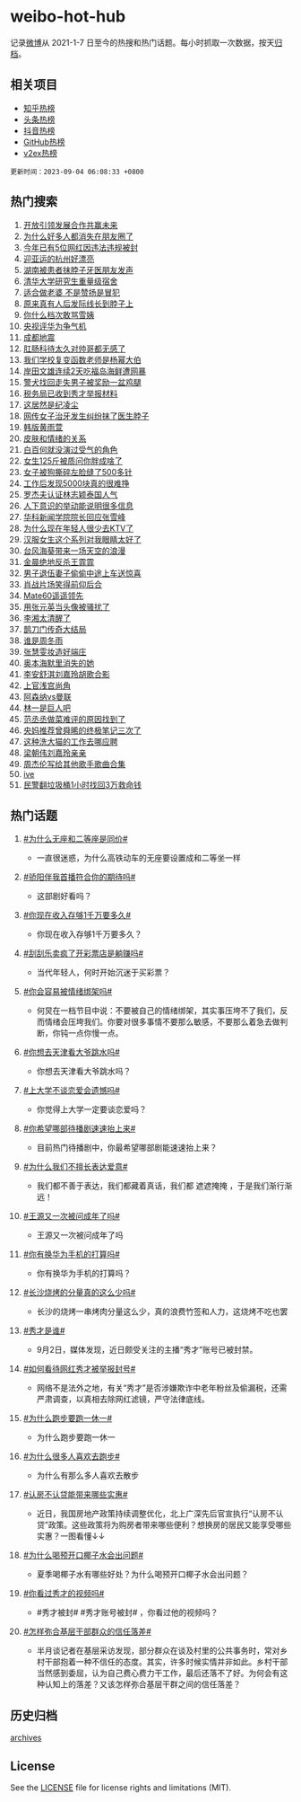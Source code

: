 # weibo-hot-hub

记录[微博](https://www.weibo.com)从 2021-1-7 日至今的热搜和热门话题。每小时抓取一次数据，按天[归档](archives)。

## 相关项目

- [知乎热榜](https://github.com/lonnyzhang423/zhihu-hot-hub)
- [头条热榜](https://github.com/lonnyzhang423/toutiao-hot-hub)
- [抖音热榜](https://github.com/lonnyzhang423/douyin-hot-hub)
- [GitHub热榜](https://github.com/lonnyzhang423/github-hot-hub)
- [v2ex热榜](https://github.com/lonnyzhang423/v2ex-hot-hub)


`更新时间：2023-09-04 06:08:33 +0800`

## 热门搜索

1. [开放引领发展合作共赢未来](https://m.weibo.cn/search?containerid=100103type%3D1%26t%3D10%26q%3D%23%E5%BC%80%E6%94%BE%E5%BC%95%E9%A2%86%E5%8F%91%E5%B1%95%E5%90%88%E4%BD%9C%E5%85%B1%E8%B5%A2%E6%9C%AA%E6%9D%A5%23&stream_entry_id=51&isnewpage=1&extparam=seat%3D1%26cate%3D10103%26dgr%3D0%26stream_entry_id%3D51%26c_type%3D51%26pos%3D0%26filter_type%3Drealtimehot%26display_time%3D1693778911%26pre_seqid%3D169377891154906470189&luicode=10000011&lfid=106003type%253D25%2526t%253D3%2526disable_hot%253D1%2526filter_type%253Drealtimehot)
1. [为什么好多人都消失在朋友圈了](https://m.weibo.cn/search?containerid=100103type%3D1%26t%3D10%26q%3D%23%E4%B8%BA%E4%BB%80%E4%B9%88%E5%A5%BD%E5%A4%9A%E4%BA%BA%E9%83%BD%E6%B6%88%E5%A4%B1%E5%9C%A8%E6%9C%8B%E5%8F%8B%E5%9C%88%E4%BA%86%23&stream_entry_id=31&isnewpage=1&extparam=seat%3D1%26lcate%3D5001%26c_type%3D31%26pos%3D0%26cate%3D5001%26realpos%3D1%26dgr%3D0%26band_rank%3D1%26q%3D%2523%25E4%25B8%25BA%25E4%25BB%2580%25E4%25B9%2588%25E5%25A5%25BD%25E5%25A4%259A%25E4%25BA%25BA%25E9%2583%25BD%25E6%25B6%2588%25E5%25A4%25B1%25E5%259C%25A8%25E6%259C%258B%25E5%258F%258B%25E5%259C%2588%25E4%25BA%2586%2523%26flag%3D2%26stream_entry_id%3D31%26filter_type%3Drealtimehot%26display_time%3D1693778911%26pre_seqid%3D169377891154906470189&luicode=10000011&lfid=106003type%253D25%2526t%253D3%2526disable_hot%253D1%2526filter_type%253Drealtimehot)
1. [今年已有5位网红因违法违规被封](https://m.weibo.cn/search?containerid=100103type%3D1%26t%3D10%26q%3D%23%E4%BB%8A%E5%B9%B4%E5%B7%B2%E6%9C%895%E4%BD%8D%E7%BD%91%E7%BA%A2%E5%9B%A0%E8%BF%9D%E6%B3%95%E8%BF%9D%E8%A7%84%E8%A2%AB%E5%B0%81%23&stream_entry_id=31&isnewpage=1&extparam=seat%3D1%26lcate%3D5001%26c_type%3D31%26pos%3D1%26cate%3D5001%26realpos%3D2%26dgr%3D0%26band_rank%3D2%26q%3D%2523%25E4%25BB%258A%25E5%25B9%25B4%25E5%25B7%25B2%25E6%259C%25895%25E4%25BD%258D%25E7%25BD%2591%25E7%25BA%25A2%25E5%259B%25A0%25E8%25BF%259D%25E6%25B3%2595%25E8%25BF%259D%25E8%25A7%2584%25E8%25A2%25AB%25E5%25B0%2581%2523%26flag%3D2%26stream_entry_id%3D31%26filter_type%3Drealtimehot%26display_time%3D1693778911%26pre_seqid%3D169377891154906470189&luicode=10000011&lfid=106003type%253D25%2526t%253D3%2526disable_hot%253D1%2526filter_type%253Drealtimehot)
1. [迎亚运的杭州好漂亮](https://m.weibo.cn/search?containerid=100103type%3D1%26t%3D10%26q%3D%23%E8%BF%8E%E4%BA%9A%E8%BF%90%E7%9A%84%E6%9D%AD%E5%B7%9E%E5%A5%BD%E6%BC%82%E4%BA%AE%23&stream_entry_id=31&isnewpage=1&extparam=seat%3D1%26lcate%3D5001%26c_type%3D31%26pos%3D2%26cate%3D5001%26realpos%3D3%26dgr%3D0%26band_rank%3D3%26q%3D%2523%25E8%25BF%258E%25E4%25BA%259A%25E8%25BF%2590%25E7%259A%2584%25E6%259D%25AD%25E5%25B7%259E%25E5%25A5%25BD%25E6%25BC%2582%25E4%25BA%25AE%2523%26flag%3D0%26stream_entry_id%3D31%26filter_type%3Drealtimehot%26display_time%3D1693778911%26pre_seqid%3D169377891154906470189&luicode=10000011&lfid=106003type%253D25%2526t%253D3%2526disable_hot%253D1%2526filter_type%253Drealtimehot)
1. [湖南被患者抹脖子牙医朋友发声](https://m.weibo.cn/search?containerid=100103type%3D1%26t%3D10%26q%3D%23%E6%B9%96%E5%8D%97%E8%A2%AB%E6%82%A3%E8%80%85%E6%8A%B9%E8%84%96%E5%AD%90%E7%89%99%E5%8C%BB%E6%9C%8B%E5%8F%8B%E5%8F%91%E5%A3%B0%23&stream_entry_id=31&isnewpage=1&extparam=seat%3D1%26lcate%3D5001%26c_type%3D31%26pos%3D3%26cate%3D5001%26realpos%3D4%26dgr%3D0%26band_rank%3D4%26q%3D%2523%25E6%25B9%2596%25E5%258D%2597%25E8%25A2%25AB%25E6%2582%25A3%25E8%2580%2585%25E6%258A%25B9%25E8%2584%2596%25E5%25AD%2590%25E7%2589%2599%25E5%258C%25BB%25E6%259C%258B%25E5%258F%258B%25E5%258F%2591%25E5%25A3%25B0%2523%26flag%3D0%26stream_entry_id%3D31%26filter_type%3Drealtimehot%26display_time%3D1693778911%26pre_seqid%3D169377891154906470189&luicode=10000011&lfid=106003type%253D25%2526t%253D3%2526disable_hot%253D1%2526filter_type%253Drealtimehot)
1. [清华大学研究生重量级宿舍](https://m.weibo.cn/search?containerid=100103type%3D1%26t%3D10%26q%3D%E6%B8%85%E5%8D%8E%E5%A4%A7%E5%AD%A6%E7%A0%94%E7%A9%B6%E7%94%9F%E9%87%8D%E9%87%8F%E7%BA%A7%E5%AE%BF%E8%88%8D&stream_entry_id=31&isnewpage=1&extparam=seat%3D1%26lcate%3D5001%26c_type%3D31%26pos%3D4%26cate%3D5001%26realpos%3D5%26dgr%3D0%26band_rank%3D5%26q%3D%25E6%25B8%2585%25E5%258D%258E%25E5%25A4%25A7%25E5%25AD%25A6%25E7%25A0%2594%25E7%25A9%25B6%25E7%2594%259F%25E9%2587%258D%25E9%2587%258F%25E7%25BA%25A7%25E5%25AE%25BF%25E8%2588%258D%26flag%3D0%26stream_entry_id%3D31%26filter_type%3Drealtimehot%26display_time%3D1693778911%26pre_seqid%3D169377891154906470189&luicode=10000011&lfid=106003type%253D25%2526t%253D3%2526disable_hot%253D1%2526filter_type%253Drealtimehot)
1. [适合做老婆 不是赞扬是冒犯](https://m.weibo.cn/search?containerid=100103type%3D1%26t%3D10%26q%3D%E9%80%82%E5%90%88%E5%81%9A%E8%80%81%E5%A9%86+%E4%B8%8D%E6%98%AF%E8%B5%9E%E6%89%AC%E6%98%AF%E5%86%92%E7%8A%AF&stream_entry_id=31&isnewpage=1&extparam=seat%3D1%26lcate%3D5001%26c_type%3D31%26pos%3D5%26cate%3D5001%26realpos%3D6%26dgr%3D0%26band_rank%3D6%26q%3D%25E9%2580%2582%25E5%2590%2588%25E5%2581%259A%25E8%2580%2581%25E5%25A9%2586%2520%25E4%25B8%258D%25E6%2598%25AF%25E8%25B5%259E%25E6%2589%25AC%25E6%2598%25AF%25E5%2586%2592%25E7%258A%25AF%26flag%3D0%26stream_entry_id%3D31%26filter_type%3Drealtimehot%26display_time%3D1693778911%26pre_seqid%3D169377891154906470189&luicode=10000011&lfid=106003type%253D25%2526t%253D3%2526disable_hot%253D1%2526filter_type%253Drealtimehot)
1. [原来真有人后发际线长到脖子上](https://m.weibo.cn/search?containerid=100103type%3D1%26t%3D10%26q%3D%E5%8E%9F%E6%9D%A5%E7%9C%9F%E6%9C%89%E4%BA%BA%E5%90%8E%E5%8F%91%E9%99%85%E7%BA%BF%E9%95%BF%E5%88%B0%E8%84%96%E5%AD%90%E4%B8%8A&stream_entry_id=31&isnewpage=1&extparam=seat%3D1%26lcate%3D5001%26c_type%3D31%26pos%3D6%26cate%3D5001%26realpos%3D7%26dgr%3D0%26band_rank%3D7%26q%3D%25E5%258E%259F%25E6%259D%25A5%25E7%259C%259F%25E6%259C%2589%25E4%25BA%25BA%25E5%2590%258E%25E5%258F%2591%25E9%2599%2585%25E7%25BA%25BF%25E9%2595%25BF%25E5%2588%25B0%25E8%2584%2596%25E5%25AD%2590%25E4%25B8%258A%26flag%3D0%26stream_entry_id%3D31%26filter_type%3Drealtimehot%26display_time%3D1693778911%26pre_seqid%3D169377891154906470189&luicode=10000011&lfid=106003type%253D25%2526t%253D3%2526disable_hot%253D1%2526filter_type%253Drealtimehot)
1. [你什么档次敢骂雪姨](https://m.weibo.cn/search?containerid=100103type%3D1%26t%3D10%26q%3D%23%E4%BD%A0%E4%BB%80%E4%B9%88%E6%A1%A3%E6%AC%A1%E6%95%A2%E9%AA%82%E9%9B%AA%E5%A7%A8%23&stream_entry_id=31&isnewpage=1&extparam=seat%3D1%26lcate%3D5001%26c_type%3D31%26pos%3D7%26cate%3D5001%26realpos%3D8%26dgr%3D0%26band_rank%3D8%26q%3D%2523%25E4%25BD%25A0%25E4%25BB%2580%25E4%25B9%2588%25E6%25A1%25A3%25E6%25AC%25A1%25E6%2595%25A2%25E9%25AA%2582%25E9%259B%25AA%25E5%25A7%25A8%2523%26flag%3D0%26stream_entry_id%3D31%26filter_type%3Drealtimehot%26display_time%3D1693778911%26pre_seqid%3D169377891154906470189&luicode=10000011&lfid=106003type%253D25%2526t%253D3%2526disable_hot%253D1%2526filter_type%253Drealtimehot)
1. [央视评华为争气机](https://m.weibo.cn/search?containerid=100103type%3D1%26t%3D10%26q%3D%23%E5%A4%AE%E8%A7%86%E8%AF%84%E5%8D%8E%E4%B8%BA%E4%BA%89%E6%B0%94%E6%9C%BA%23&stream_entry_id=31&isnewpage=1&extparam=seat%3D1%26lcate%3D5001%26c_type%3D31%26pos%3D8%26cate%3D5001%26realpos%3D9%26dgr%3D0%26band_rank%3D9%26q%3D%2523%25E5%25A4%25AE%25E8%25A7%2586%25E8%25AF%2584%25E5%258D%258E%25E4%25B8%25BA%25E4%25BA%2589%25E6%25B0%2594%25E6%259C%25BA%2523%26flag%3D0%26stream_entry_id%3D31%26filter_type%3Drealtimehot%26display_time%3D1693778911%26pre_seqid%3D169377891154906470189&luicode=10000011&lfid=106003type%253D25%2526t%253D3%2526disable_hot%253D1%2526filter_type%253Drealtimehot)
1. [成都地震](https://m.weibo.cn/search?containerid=100103type%3D1%26t%3D10%26q%3D%E6%88%90%E9%83%BD%E5%9C%B0%E9%9C%87&stream_entry_id=31&isnewpage=1&extparam=seat%3D1%26lcate%3D5001%26c_type%3D31%26pos%3D9%26cate%3D5001%26realpos%3D10%26dgr%3D0%26band_rank%3D10%26q%3D%25E6%2588%2590%25E9%2583%25BD%25E5%259C%25B0%25E9%259C%2587%26flag%3D0%26stream_entry_id%3D31%26filter_type%3Drealtimehot%26display_time%3D1693778911%26pre_seqid%3D169377891154906470189&luicode=10000011&lfid=106003type%253D25%2526t%253D3%2526disable_hot%253D1%2526filter_type%253Drealtimehot)
1. [肛肠科待太久对帅哥都无感了](https://m.weibo.cn/search?containerid=100103type%3D1%26t%3D10%26q%3D%23%E8%82%9B%E8%82%A0%E7%A7%91%E5%BE%85%E5%A4%AA%E4%B9%85%E5%AF%B9%E5%B8%85%E5%93%A5%E9%83%BD%E6%97%A0%E6%84%9F%E4%BA%86%23&stream_entry_id=31&isnewpage=1&extparam=seat%3D1%26lcate%3D5001%26c_type%3D31%26pos%3D10%26cate%3D5001%26realpos%3D11%26dgr%3D0%26band_rank%3D11%26q%3D%2523%25E8%2582%259B%25E8%2582%25A0%25E7%25A7%2591%25E5%25BE%2585%25E5%25A4%25AA%25E4%25B9%2585%25E5%25AF%25B9%25E5%25B8%2585%25E5%2593%25A5%25E9%2583%25BD%25E6%2597%25A0%25E6%2584%259F%25E4%25BA%2586%2523%26flag%3D2%26stream_entry_id%3D31%26filter_type%3Drealtimehot%26display_time%3D1693778911%26pre_seqid%3D169377891154906470189&luicode=10000011&lfid=106003type%253D25%2526t%253D3%2526disable_hot%253D1%2526filter_type%253Drealtimehot)
1. [我们学校复变函数老师是杨幂大伯](https://m.weibo.cn/search?containerid=100103type%3D1%26t%3D10%26q%3D%E6%88%91%E4%BB%AC%E5%AD%A6%E6%A0%A1%E5%A4%8D%E5%8F%98%E5%87%BD%E6%95%B0%E8%80%81%E5%B8%88%E6%98%AF%E6%9D%A8%E5%B9%82%E5%A4%A7%E4%BC%AF&stream_entry_id=31&isnewpage=1&extparam=seat%3D1%26lcate%3D5001%26c_type%3D31%26pos%3D11%26cate%3D5001%26realpos%3D12%26dgr%3D0%26band_rank%3D12%26q%3D%25E6%2588%2591%25E4%25BB%25AC%25E5%25AD%25A6%25E6%25A0%25A1%25E5%25A4%258D%25E5%258F%2598%25E5%2587%25BD%25E6%2595%25B0%25E8%2580%2581%25E5%25B8%2588%25E6%2598%25AF%25E6%259D%25A8%25E5%25B9%2582%25E5%25A4%25A7%25E4%25BC%25AF%26flag%3D2%26stream_entry_id%3D31%26filter_type%3Drealtimehot%26display_time%3D1693778911%26pre_seqid%3D169377891154906470189&luicode=10000011&lfid=106003type%253D25%2526t%253D3%2526disable_hot%253D1%2526filter_type%253Drealtimehot)
1. [岸田文雄连续2天吃福岛海鲜遭网暴](https://m.weibo.cn/search?containerid=100103type%3D1%26t%3D10%26q%3D%23%E5%B2%B8%E7%94%B0%E6%96%87%E9%9B%84%E8%BF%9E%E7%BB%AD2%E5%A4%A9%E5%90%83%E7%A6%8F%E5%B2%9B%E6%B5%B7%E9%B2%9C%E9%81%AD%E7%BD%91%E6%9A%B4%23&stream_entry_id=31&isnewpage=1&extparam=seat%3D1%26lcate%3D5001%26c_type%3D31%26pos%3D12%26cate%3D5001%26realpos%3D13%26dgr%3D0%26band_rank%3D13%26q%3D%2523%25E5%25B2%25B8%25E7%2594%25B0%25E6%2596%2587%25E9%259B%2584%25E8%25BF%259E%25E7%25BB%25AD2%25E5%25A4%25A9%25E5%2590%2583%25E7%25A6%258F%25E5%25B2%259B%25E6%25B5%25B7%25E9%25B2%259C%25E9%2581%25AD%25E7%25BD%2591%25E6%259A%25B4%2523%26flag%3D2%26stream_entry_id%3D31%26filter_type%3Drealtimehot%26display_time%3D1693778911%26pre_seqid%3D169377891154906470189&luicode=10000011&lfid=106003type%253D25%2526t%253D3%2526disable_hot%253D1%2526filter_type%253Drealtimehot)
1. [警犬找回走失男子被奖励一盆鸡腿](https://m.weibo.cn/search?containerid=100103type%3D1%26t%3D10%26q%3D%23%E8%AD%A6%E7%8A%AC%E6%89%BE%E5%9B%9E%E8%B5%B0%E5%A4%B1%E7%94%B7%E5%AD%90%E8%A2%AB%E5%A5%96%E5%8A%B1%E4%B8%80%E7%9B%86%E9%B8%A1%E8%85%BF%23&stream_entry_id=31&isnewpage=1&extparam=seat%3D1%26lcate%3D5001%26c_type%3D31%26pos%3D13%26cate%3D5001%26realpos%3D14%26dgr%3D0%26band_rank%3D14%26q%3D%2523%25E8%25AD%25A6%25E7%258A%25AC%25E6%2589%25BE%25E5%259B%259E%25E8%25B5%25B0%25E5%25A4%25B1%25E7%2594%25B7%25E5%25AD%2590%25E8%25A2%25AB%25E5%25A5%2596%25E5%258A%25B1%25E4%25B8%2580%25E7%259B%2586%25E9%25B8%25A1%25E8%2585%25BF%2523%26flag%3D32768%26stream_entry_id%3D31%26filter_type%3Drealtimehot%26display_time%3D1693778911%26pre_seqid%3D169377891154906470189&luicode=10000011&lfid=106003type%253D25%2526t%253D3%2526disable_hot%253D1%2526filter_type%253Drealtimehot)
1. [税务局已收到秀才举报材料](https://m.weibo.cn/search?containerid=100103type%3D1%26t%3D10%26q%3D%23%E7%A8%8E%E5%8A%A1%E5%B1%80%E5%B7%B2%E6%94%B6%E5%88%B0%E7%A7%80%E6%89%8D%E4%B8%BE%E6%8A%A5%E6%9D%90%E6%96%99%23&stream_entry_id=31&isnewpage=1&extparam=seat%3D1%26lcate%3D5001%26c_type%3D31%26pos%3D14%26cate%3D5001%26realpos%3D15%26dgr%3D0%26band_rank%3D15%26q%3D%2523%25E7%25A8%258E%25E5%258A%25A1%25E5%25B1%2580%25E5%25B7%25B2%25E6%2594%25B6%25E5%2588%25B0%25E7%25A7%2580%25E6%2589%258D%25E4%25B8%25BE%25E6%258A%25A5%25E6%259D%2590%25E6%2596%2599%2523%26flag%3D0%26stream_entry_id%3D31%26filter_type%3Drealtimehot%26display_time%3D1693778911%26pre_seqid%3D169377891154906470189&luicode=10000011&lfid=106003type%253D25%2526t%253D3%2526disable_hot%253D1%2526filter_type%253Drealtimehot)
1. [这居然是纪凌尘](https://m.weibo.cn/search?containerid=100103type%3D1%26t%3D10%26q%3D%23%E8%BF%99%E5%B1%85%E7%84%B6%E6%98%AF%E7%BA%AA%E5%87%8C%E5%B0%98%23&stream_entry_id=31&isnewpage=1&extparam=seat%3D1%26lcate%3D5001%26c_type%3D31%26pos%3D15%26cate%3D5001%26realpos%3D16%26dgr%3D0%26band_rank%3D16%26q%3D%2523%25E8%25BF%2599%25E5%25B1%2585%25E7%2584%25B6%25E6%2598%25AF%25E7%25BA%25AA%25E5%2587%258C%25E5%25B0%2598%2523%26flag%3D2%26stream_entry_id%3D31%26filter_type%3Drealtimehot%26display_time%3D1693778911%26pre_seqid%3D169377891154906470189&luicode=10000011&lfid=106003type%253D25%2526t%253D3%2526disable_hot%253D1%2526filter_type%253Drealtimehot)
1. [网传女子治牙发生纠纷抹了医生脖子](https://m.weibo.cn/search?containerid=100103type%3D1%26t%3D10%26q%3D%23%E7%BD%91%E4%BC%A0%E5%A5%B3%E5%AD%90%E6%B2%BB%E7%89%99%E5%8F%91%E7%94%9F%E7%BA%A0%E7%BA%B7%E6%8A%B9%E4%BA%86%E5%8C%BB%E7%94%9F%E8%84%96%E5%AD%90%23&stream_entry_id=31&isnewpage=1&extparam=seat%3D1%26lcate%3D5001%26c_type%3D31%26pos%3D16%26cate%3D5001%26realpos%3D17%26dgr%3D0%26band_rank%3D17%26q%3D%2523%25E7%25BD%2591%25E4%25BC%25A0%25E5%25A5%25B3%25E5%25AD%2590%25E6%25B2%25BB%25E7%2589%2599%25E5%258F%2591%25E7%2594%259F%25E7%25BA%25A0%25E7%25BA%25B7%25E6%258A%25B9%25E4%25BA%2586%25E5%258C%25BB%25E7%2594%259F%25E8%2584%2596%25E5%25AD%2590%2523%26flag%3D0%26stream_entry_id%3D31%26filter_type%3Drealtimehot%26display_time%3D1693778911%26pre_seqid%3D169377891154906470189&luicode=10000011&lfid=106003type%253D25%2526t%253D3%2526disable_hot%253D1%2526filter_type%253Drealtimehot)
1. [韩版黄雨萱](https://m.weibo.cn/search?containerid=100103type%3D1%26t%3D10%26q%3D%E9%9F%A9%E7%89%88%E9%BB%84%E9%9B%A8%E8%90%B1&stream_entry_id=31&isnewpage=1&extparam=seat%3D1%26lcate%3D5001%26c_type%3D31%26pos%3D17%26cate%3D5001%26realpos%3D18%26dgr%3D0%26band_rank%3D18%26q%3D%25E9%259F%25A9%25E7%2589%2588%25E9%25BB%2584%25E9%259B%25A8%25E8%2590%25B1%26flag%3D0%26stream_entry_id%3D31%26filter_type%3Drealtimehot%26display_time%3D1693778911%26pre_seqid%3D169377891154906470189&luicode=10000011&lfid=106003type%253D25%2526t%253D3%2526disable_hot%253D1%2526filter_type%253Drealtimehot)
1. [皮肤和情绪的关系](https://m.weibo.cn/search?containerid=100103type%3D1%26t%3D10%26q%3D%E7%9A%AE%E8%82%A4%E5%92%8C%E6%83%85%E7%BB%AA%E7%9A%84%E5%85%B3%E7%B3%BB&stream_entry_id=31&isnewpage=1&extparam=seat%3D1%26lcate%3D5001%26c_type%3D31%26pos%3D18%26cate%3D5001%26realpos%3D19%26dgr%3D0%26band_rank%3D19%26q%3D%25E7%259A%25AE%25E8%2582%25A4%25E5%2592%258C%25E6%2583%2585%25E7%25BB%25AA%25E7%259A%2584%25E5%2585%25B3%25E7%25B3%25BB%26flag%3D0%26stream_entry_id%3D31%26filter_type%3Drealtimehot%26display_time%3D1693778911%26pre_seqid%3D169377891154906470189&luicode=10000011&lfid=106003type%253D25%2526t%253D3%2526disable_hot%253D1%2526filter_type%253Drealtimehot)
1. [白百何就没演过受气的角色](https://m.weibo.cn/search?containerid=100103type%3D1%26t%3D10%26q%3D%23%E7%99%BD%E7%99%BE%E4%BD%95%E5%B0%B1%E6%B2%A1%E6%BC%94%E8%BF%87%E5%8F%97%E6%B0%94%E7%9A%84%E8%A7%92%E8%89%B2%23&stream_entry_id=31&isnewpage=1&extparam=seat%3D1%26lcate%3D5001%26c_type%3D31%26pos%3D19%26cate%3D5001%26realpos%3D20%26dgr%3D0%26band_rank%3D20%26q%3D%2523%25E7%2599%25BD%25E7%2599%25BE%25E4%25BD%2595%25E5%25B0%25B1%25E6%25B2%25A1%25E6%25BC%2594%25E8%25BF%2587%25E5%258F%2597%25E6%25B0%2594%25E7%259A%2584%25E8%25A7%2592%25E8%2589%25B2%2523%26flag%3D0%26stream_entry_id%3D31%26filter_type%3Drealtimehot%26display_time%3D1693778911%26pre_seqid%3D169377891154906470189&luicode=10000011&lfid=106003type%253D25%2526t%253D3%2526disable_hot%253D1%2526filter_type%253Drealtimehot)
1. [女生125斤被质问你胖成啥了](https://m.weibo.cn/search?containerid=100103type%3D1%26t%3D10%26q%3D%E5%A5%B3%E7%94%9F125%E6%96%A4%E8%A2%AB%E8%B4%A8%E9%97%AE%E4%BD%A0%E8%83%96%E6%88%90%E5%95%A5%E4%BA%86&stream_entry_id=31&isnewpage=1&extparam=seat%3D1%26lcate%3D5001%26c_type%3D31%26pos%3D20%26cate%3D5001%26realpos%3D21%26dgr%3D0%26band_rank%3D21%26q%3D%25E5%25A5%25B3%25E7%2594%259F125%25E6%2596%25A4%25E8%25A2%25AB%25E8%25B4%25A8%25E9%2597%25AE%25E4%25BD%25A0%25E8%2583%2596%25E6%2588%2590%25E5%2595%25A5%25E4%25BA%2586%26flag%3D0%26stream_entry_id%3D31%26filter_type%3Drealtimehot%26display_time%3D1693778911%26pre_seqid%3D169377891154906470189&luicode=10000011&lfid=106003type%253D25%2526t%253D3%2526disable_hot%253D1%2526filter_type%253Drealtimehot)
1. [女子被狗撕碎左脸缝了500多针](https://m.weibo.cn/search?containerid=100103type%3D1%26t%3D10%26q%3D%23%E5%A5%B3%E5%AD%90%E8%A2%AB%E7%8B%97%E6%92%95%E7%A2%8E%E5%B7%A6%E8%84%B8%E7%BC%9D%E4%BA%86500%E5%A4%9A%E9%92%88%23&stream_entry_id=31&isnewpage=1&extparam=seat%3D1%26lcate%3D5001%26c_type%3D31%26pos%3D21%26cate%3D5001%26realpos%3D22%26dgr%3D0%26band_rank%3D22%26q%3D%2523%25E5%25A5%25B3%25E5%25AD%2590%25E8%25A2%25AB%25E7%258B%2597%25E6%2592%2595%25E7%25A2%258E%25E5%25B7%25A6%25E8%2584%25B8%25E7%25BC%259D%25E4%25BA%2586500%25E5%25A4%259A%25E9%2592%2588%2523%26flag%3D0%26stream_entry_id%3D31%26filter_type%3Drealtimehot%26display_time%3D1693778911%26pre_seqid%3D169377891154906470189&luicode=10000011&lfid=106003type%253D25%2526t%253D3%2526disable_hot%253D1%2526filter_type%253Drealtimehot)
1. [工作后发现5000块真的很难挣](https://m.weibo.cn/search?containerid=100103type%3D1%26t%3D10%26q%3D%23%E5%B7%A5%E4%BD%9C%E5%90%8E%E5%8F%91%E7%8E%B05000%E5%9D%97%E7%9C%9F%E7%9A%84%E5%BE%88%E9%9A%BE%E6%8C%A3%23&stream_entry_id=31&isnewpage=1&extparam=seat%3D1%26lcate%3D5001%26c_type%3D31%26pos%3D22%26cate%3D5001%26realpos%3D23%26dgr%3D0%26band_rank%3D23%26q%3D%2523%25E5%25B7%25A5%25E4%25BD%259C%25E5%2590%258E%25E5%258F%2591%25E7%258E%25B05000%25E5%259D%2597%25E7%259C%259F%25E7%259A%2584%25E5%25BE%2588%25E9%259A%25BE%25E6%258C%25A3%2523%26flag%3D0%26stream_entry_id%3D31%26filter_type%3Drealtimehot%26display_time%3D1693778911%26pre_seqid%3D169377891154906470189&luicode=10000011&lfid=106003type%253D25%2526t%253D3%2526disable_hot%253D1%2526filter_type%253Drealtimehot)
1. [罗杰夫认证林志颖泰国人气](https://m.weibo.cn/search?containerid=100103type%3D1%26t%3D10%26q%3D%23%E7%BD%97%E6%9D%B0%E5%A4%AB%E8%AE%A4%E8%AF%81%E6%9E%97%E5%BF%97%E9%A2%96%E6%B3%B0%E5%9B%BD%E4%BA%BA%E6%B0%94%23&stream_entry_id=31&isnewpage=1&extparam=seat%3D1%26lcate%3D5001%26c_type%3D31%26pos%3D23%26cate%3D5001%26realpos%3D24%26dgr%3D0%26band_rank%3D24%26q%3D%2523%25E7%25BD%2597%25E6%259D%25B0%25E5%25A4%25AB%25E8%25AE%25A4%25E8%25AF%2581%25E6%259E%2597%25E5%25BF%2597%25E9%25A2%2596%25E6%25B3%25B0%25E5%259B%25BD%25E4%25BA%25BA%25E6%25B0%2594%2523%26flag%3D1%26stream_entry_id%3D31%26filter_type%3Drealtimehot%26display_time%3D1693778911%26pre_seqid%3D169377891154906470189&luicode=10000011&lfid=106003type%253D25%2526t%253D3%2526disable_hot%253D1%2526filter_type%253Drealtimehot)
1. [人下意识的举动能说明很多信息](https://m.weibo.cn/search?containerid=100103type%3D1%26t%3D10%26q%3D%E4%BA%BA%E4%B8%8B%E6%84%8F%E8%AF%86%E7%9A%84%E4%B8%BE%E5%8A%A8%E8%83%BD%E8%AF%B4%E6%98%8E%E5%BE%88%E5%A4%9A%E4%BF%A1%E6%81%AF&stream_entry_id=31&isnewpage=1&extparam=seat%3D1%26lcate%3D5001%26c_type%3D31%26pos%3D24%26cate%3D5001%26realpos%3D25%26dgr%3D0%26band_rank%3D25%26q%3D%25E4%25BA%25BA%25E4%25B8%258B%25E6%2584%258F%25E8%25AF%2586%25E7%259A%2584%25E4%25B8%25BE%25E5%258A%25A8%25E8%2583%25BD%25E8%25AF%25B4%25E6%2598%258E%25E5%25BE%2588%25E5%25A4%259A%25E4%25BF%25A1%25E6%2581%25AF%26flag%3D0%26stream_entry_id%3D31%26filter_type%3Drealtimehot%26display_time%3D1693778911%26pre_seqid%3D169377891154906470189&luicode=10000011&lfid=106003type%253D25%2526t%253D3%2526disable_hot%253D1%2526filter_type%253Drealtimehot)
1. [华科新闻学院院长回应张雪峰](https://m.weibo.cn/search?containerid=100103type%3D1%26t%3D10%26q%3D%23%E5%8D%8E%E7%A7%91%E6%96%B0%E9%97%BB%E5%AD%A6%E9%99%A2%E9%99%A2%E9%95%BF%E5%9B%9E%E5%BA%94%E5%BC%A0%E9%9B%AA%E5%B3%B0%23&stream_entry_id=31&isnewpage=1&extparam=seat%3D1%26lcate%3D5001%26c_type%3D31%26pos%3D25%26cate%3D5001%26realpos%3D26%26dgr%3D0%26band_rank%3D26%26q%3D%2523%25E5%258D%258E%25E7%25A7%2591%25E6%2596%25B0%25E9%2597%25BB%25E5%25AD%25A6%25E9%2599%25A2%25E9%2599%25A2%25E9%2595%25BF%25E5%259B%259E%25E5%25BA%2594%25E5%25BC%25A0%25E9%259B%25AA%25E5%25B3%25B0%2523%26flag%3D0%26stream_entry_id%3D31%26filter_type%3Drealtimehot%26display_time%3D1693778911%26pre_seqid%3D169377891154906470189&luicode=10000011&lfid=106003type%253D25%2526t%253D3%2526disable_hot%253D1%2526filter_type%253Drealtimehot)
1. [为什么现在年轻人很少去KTV了](https://m.weibo.cn/search?containerid=100103type%3D1%26t%3D10%26q%3D%23%E4%B8%BA%E4%BB%80%E4%B9%88%E7%8E%B0%E5%9C%A8%E5%B9%B4%E8%BD%BB%E4%BA%BA%E5%BE%88%E5%B0%91%E5%8E%BBKTV%E4%BA%86%23&stream_entry_id=31&isnewpage=1&extparam=seat%3D1%26lcate%3D5001%26c_type%3D31%26pos%3D26%26cate%3D5001%26realpos%3D27%26dgr%3D0%26band_rank%3D27%26q%3D%2523%25E4%25B8%25BA%25E4%25BB%2580%25E4%25B9%2588%25E7%258E%25B0%25E5%259C%25A8%25E5%25B9%25B4%25E8%25BD%25BB%25E4%25BA%25BA%25E5%25BE%2588%25E5%25B0%2591%25E5%258E%25BBKTV%25E4%25BA%2586%2523%26flag%3D0%26stream_entry_id%3D31%26filter_type%3Drealtimehot%26display_time%3D1693778911%26pre_seqid%3D169377891154906470189&luicode=10000011&lfid=106003type%253D25%2526t%253D3%2526disable_hot%253D1%2526filter_type%253Drealtimehot)
1. [汉服女生这个系列对我眼睛太好了](https://m.weibo.cn/search?containerid=100103type%3D1%26t%3D10%26q%3D%E6%B1%89%E6%9C%8D%E5%A5%B3%E7%94%9F%E8%BF%99%E4%B8%AA%E7%B3%BB%E5%88%97%E5%AF%B9%E6%88%91%E7%9C%BC%E7%9D%9B%E5%A4%AA%E5%A5%BD%E4%BA%86&stream_entry_id=31&isnewpage=1&extparam=seat%3D1%26lcate%3D5001%26c_type%3D31%26pos%3D27%26cate%3D5001%26realpos%3D28%26dgr%3D0%26band_rank%3D28%26q%3D%25E6%25B1%2589%25E6%259C%258D%25E5%25A5%25B3%25E7%2594%259F%25E8%25BF%2599%25E4%25B8%25AA%25E7%25B3%25BB%25E5%2588%2597%25E5%25AF%25B9%25E6%2588%2591%25E7%259C%25BC%25E7%259D%259B%25E5%25A4%25AA%25E5%25A5%25BD%25E4%25BA%2586%26flag%3D0%26stream_entry_id%3D31%26filter_type%3Drealtimehot%26display_time%3D1693778911%26pre_seqid%3D169377891154906470189&luicode=10000011&lfid=106003type%253D25%2526t%253D3%2526disable_hot%253D1%2526filter_type%253Drealtimehot)
1. [台风海葵带来一场天空的浪漫](https://m.weibo.cn/search?containerid=100103type%3D1%26t%3D10%26q%3D%23%E5%8F%B0%E9%A3%8E%E6%B5%B7%E8%91%B5%E5%B8%A6%E6%9D%A5%E4%B8%80%E5%9C%BA%E5%A4%A9%E7%A9%BA%E7%9A%84%E6%B5%AA%E6%BC%AB%23&stream_entry_id=31&isnewpage=1&extparam=seat%3D1%26lcate%3D5001%26c_type%3D31%26pos%3D28%26cate%3D5001%26realpos%3D29%26dgr%3D0%26band_rank%3D29%26q%3D%2523%25E5%258F%25B0%25E9%25A3%258E%25E6%25B5%25B7%25E8%2591%25B5%25E5%25B8%25A6%25E6%259D%25A5%25E4%25B8%2580%25E5%259C%25BA%25E5%25A4%25A9%25E7%25A9%25BA%25E7%259A%2584%25E6%25B5%25AA%25E6%25BC%25AB%2523%26flag%3D0%26stream_entry_id%3D31%26filter_type%3Drealtimehot%26display_time%3D1693778911%26pre_seqid%3D169377891154906470189&luicode=10000011&lfid=106003type%253D25%2526t%253D3%2526disable_hot%253D1%2526filter_type%253Drealtimehot)
1. [金晨绝地反杀王霏霏](https://m.weibo.cn/search?containerid=100103type%3D1%26t%3D10%26q%3D%23%E9%87%91%E6%99%A8%E7%BB%9D%E5%9C%B0%E5%8F%8D%E6%9D%80%E7%8E%8B%E9%9C%8F%E9%9C%8F%23&stream_entry_id=31&isnewpage=1&extparam=seat%3D1%26lcate%3D5001%26c_type%3D31%26pos%3D29%26cate%3D5001%26realpos%3D30%26dgr%3D0%26band_rank%3D30%26q%3D%2523%25E9%2587%2591%25E6%2599%25A8%25E7%25BB%259D%25E5%259C%25B0%25E5%258F%258D%25E6%259D%2580%25E7%258E%258B%25E9%259C%258F%25E9%259C%258F%2523%26flag%3D0%26stream_entry_id%3D31%26filter_type%3Drealtimehot%26display_time%3D1693778911%26pre_seqid%3D169377891154906470189&luicode=10000011&lfid=106003type%253D25%2526t%253D3%2526disable_hot%253D1%2526filter_type%253Drealtimehot)
1. [男子退伍妻子偷偷中途上车送惊喜](https://m.weibo.cn/search?containerid=100103type%3D1%26t%3D10%26q%3D%23%E7%94%B7%E5%AD%90%E9%80%80%E4%BC%8D%E5%A6%BB%E5%AD%90%E5%81%B7%E5%81%B7%E4%B8%AD%E9%80%94%E4%B8%8A%E8%BD%A6%E9%80%81%E6%83%8A%E5%96%9C%23&stream_entry_id=31&isnewpage=1&extparam=seat%3D1%26lcate%3D5001%26c_type%3D31%26pos%3D30%26cate%3D5001%26realpos%3D31%26dgr%3D0%26band_rank%3D31%26q%3D%2523%25E7%2594%25B7%25E5%25AD%2590%25E9%2580%2580%25E4%25BC%258D%25E5%25A6%25BB%25E5%25AD%2590%25E5%2581%25B7%25E5%2581%25B7%25E4%25B8%25AD%25E9%2580%2594%25E4%25B8%258A%25E8%25BD%25A6%25E9%2580%2581%25E6%2583%258A%25E5%2596%259C%2523%26flag%3D32768%26stream_entry_id%3D31%26filter_type%3Drealtimehot%26display_time%3D1693778911%26pre_seqid%3D169377891154906470189&luicode=10000011&lfid=106003type%253D25%2526t%253D3%2526disable_hot%253D1%2526filter_type%253Drealtimehot)
1. [肖战片场笑得前仰后合](https://m.weibo.cn/search?containerid=100103type%3D1%26t%3D10%26q%3D%23%E8%82%96%E6%88%98%E7%89%87%E5%9C%BA%E7%AC%91%E5%BE%97%E5%89%8D%E4%BB%B0%E5%90%8E%E5%90%88%23&stream_entry_id=31&isnewpage=1&extparam=seat%3D1%26lcate%3D5001%26c_type%3D31%26pos%3D31%26cate%3D5001%26realpos%3D32%26dgr%3D0%26band_rank%3D32%26q%3D%2523%25E8%2582%2596%25E6%2588%2598%25E7%2589%2587%25E5%259C%25BA%25E7%25AC%2591%25E5%25BE%2597%25E5%2589%258D%25E4%25BB%25B0%25E5%2590%258E%25E5%2590%2588%2523%26flag%3D0%26stream_entry_id%3D31%26filter_type%3Drealtimehot%26display_time%3D1693778911%26pre_seqid%3D169377891154906470189&luicode=10000011&lfid=106003type%253D25%2526t%253D3%2526disable_hot%253D1%2526filter_type%253Drealtimehot)
1. [Mate60遥遥领先](https://m.weibo.cn/search?containerid=100103type%3D1%26t%3D10%26q%3D%23Mate60%E9%81%A5%E9%81%A5%E9%A2%86%E5%85%88%23&stream_entry_id=31&isnewpage=1&extparam=seat%3D1%26lcate%3D5001%26c_type%3D31%26pos%3D32%26cate%3D5001%26realpos%3D33%26dgr%3D0%26band_rank%3D33%26q%3D%2523Mate60%25E9%2581%25A5%25E9%2581%25A5%25E9%25A2%2586%25E5%2585%2588%2523%26flag%3D0%26stream_entry_id%3D31%26filter_type%3Drealtimehot%26display_time%3D1693778911%26pre_seqid%3D169377891154906470189&luicode=10000011&lfid=106003type%253D25%2526t%253D3%2526disable_hot%253D1%2526filter_type%253Drealtimehot)
1. [用张元英当头像被骚扰了](https://m.weibo.cn/search?containerid=100103type%3D1%26t%3D10%26q%3D%E7%94%A8%E5%BC%A0%E5%85%83%E8%8B%B1%E5%BD%93%E5%A4%B4%E5%83%8F%E8%A2%AB%E9%AA%9A%E6%89%B0%E4%BA%86&stream_entry_id=31&isnewpage=1&extparam=seat%3D1%26lcate%3D5001%26c_type%3D31%26pos%3D33%26cate%3D5001%26realpos%3D34%26dgr%3D0%26band_rank%3D34%26q%3D%25E7%2594%25A8%25E5%25BC%25A0%25E5%2585%2583%25E8%258B%25B1%25E5%25BD%2593%25E5%25A4%25B4%25E5%2583%258F%25E8%25A2%25AB%25E9%25AA%259A%25E6%2589%25B0%25E4%25BA%2586%26flag%3D0%26stream_entry_id%3D31%26filter_type%3Drealtimehot%26display_time%3D1693778911%26pre_seqid%3D169377891154906470189&luicode=10000011&lfid=106003type%253D25%2526t%253D3%2526disable_hot%253D1%2526filter_type%253Drealtimehot)
1. [李湘太清醒了](https://m.weibo.cn/search?containerid=100103type%3D1%26t%3D10%26q%3D%E6%9D%8E%E6%B9%98%E5%A4%AA%E6%B8%85%E9%86%92%E4%BA%86&stream_entry_id=31&isnewpage=1&extparam=seat%3D1%26lcate%3D5001%26c_type%3D31%26pos%3D34%26cate%3D5001%26realpos%3D35%26dgr%3D0%26band_rank%3D35%26q%3D%25E6%259D%258E%25E6%25B9%2598%25E5%25A4%25AA%25E6%25B8%2585%25E9%2586%2592%25E4%25BA%2586%26flag%3D0%26stream_entry_id%3D31%26filter_type%3Drealtimehot%26display_time%3D1693778911%26pre_seqid%3D169377891154906470189&luicode=10000011&lfid=106003type%253D25%2526t%253D3%2526disable_hot%253D1%2526filter_type%253Drealtimehot)
1. [鹊刀门传奇大结局](https://m.weibo.cn/search?containerid=100103type%3D1%26t%3D10%26q%3D%E9%B9%8A%E5%88%80%E9%97%A8%E4%BC%A0%E5%A5%87%E5%A4%A7%E7%BB%93%E5%B1%80&stream_entry_id=31&isnewpage=1&extparam=seat%3D1%26lcate%3D5001%26c_type%3D31%26pos%3D35%26cate%3D5001%26realpos%3D36%26dgr%3D0%26band_rank%3D36%26q%3D%25E9%25B9%258A%25E5%2588%2580%25E9%2597%25A8%25E4%25BC%25A0%25E5%25A5%2587%25E5%25A4%25A7%25E7%25BB%2593%25E5%25B1%2580%26flag%3D0%26stream_entry_id%3D31%26filter_type%3Drealtimehot%26display_time%3D1693778911%26pre_seqid%3D169377891154906470189&luicode=10000011&lfid=106003type%253D25%2526t%253D3%2526disable_hot%253D1%2526filter_type%253Drealtimehot)
1. [谁是周冬雨](https://m.weibo.cn/search?containerid=100103type%3D1%26t%3D10%26q%3D%E8%B0%81%E6%98%AF%E5%91%A8%E5%86%AC%E9%9B%A8&stream_entry_id=31&isnewpage=1&extparam=seat%3D1%26lcate%3D5001%26c_type%3D31%26pos%3D36%26cate%3D5001%26realpos%3D37%26dgr%3D0%26band_rank%3D37%26q%3D%25E8%25B0%2581%25E6%2598%25AF%25E5%2591%25A8%25E5%2586%25AC%25E9%259B%25A8%26flag%3D0%26stream_entry_id%3D31%26filter_type%3Drealtimehot%26display_time%3D1693778911%26pre_seqid%3D169377891154906470189&luicode=10000011&lfid=106003type%253D25%2526t%253D3%2526disable_hot%253D1%2526filter_type%253Drealtimehot)
1. [张慧雯妆造好端庄](https://m.weibo.cn/search?containerid=100103type%3D1%26t%3D10%26q%3D%23%E5%BC%A0%E6%85%A7%E9%9B%AF%E5%A6%86%E9%80%A0%E5%A5%BD%E7%AB%AF%E5%BA%84%23&stream_entry_id=31&isnewpage=1&extparam=seat%3D1%26lcate%3D5001%26c_type%3D31%26pos%3D37%26cate%3D5001%26realpos%3D38%26dgr%3D0%26band_rank%3D38%26q%3D%2523%25E5%25BC%25A0%25E6%2585%25A7%25E9%259B%25AF%25E5%25A6%2586%25E9%2580%25A0%25E5%25A5%25BD%25E7%25AB%25AF%25E5%25BA%2584%2523%26flag%3D0%26stream_entry_id%3D31%26filter_type%3Drealtimehot%26display_time%3D1693778911%26pre_seqid%3D169377891154906470189&luicode=10000011&lfid=106003type%253D25%2526t%253D3%2526disable_hot%253D1%2526filter_type%253Drealtimehot)
1. [奥本海默里消失的她](https://m.weibo.cn/search?containerid=100103type%3D1%26t%3D10%26q%3D%E5%A5%A5%E6%9C%AC%E6%B5%B7%E9%BB%98%E9%87%8C%E6%B6%88%E5%A4%B1%E7%9A%84%E5%A5%B9&stream_entry_id=31&isnewpage=1&extparam=seat%3D1%26lcate%3D5001%26c_type%3D31%26pos%3D38%26cate%3D5001%26realpos%3D39%26dgr%3D0%26band_rank%3D39%26q%3D%25E5%25A5%25A5%25E6%259C%25AC%25E6%25B5%25B7%25E9%25BB%2598%25E9%2587%258C%25E6%25B6%2588%25E5%25A4%25B1%25E7%259A%2584%25E5%25A5%25B9%26flag%3D0%26stream_entry_id%3D31%26filter_type%3Drealtimehot%26display_time%3D1693778911%26pre_seqid%3D169377891154906470189&luicode=10000011&lfid=106003type%253D25%2526t%253D3%2526disable_hot%253D1%2526filter_type%253Drealtimehot)
1. [李安舒淇刘嘉玲胡歌合影](https://m.weibo.cn/search?containerid=100103type%3D1%26t%3D10%26q%3D%23%E6%9D%8E%E5%AE%89%E8%88%92%E6%B7%87%E5%88%98%E5%98%89%E7%8E%B2%E8%83%A1%E6%AD%8C%E5%90%88%E5%BD%B1%23&stream_entry_id=31&isnewpage=1&extparam=seat%3D1%26lcate%3D5001%26c_type%3D31%26pos%3D39%26cate%3D5001%26realpos%3D40%26dgr%3D0%26band_rank%3D40%26q%3D%2523%25E6%259D%258E%25E5%25AE%2589%25E8%2588%2592%25E6%25B7%2587%25E5%2588%2598%25E5%2598%2589%25E7%258E%25B2%25E8%2583%25A1%25E6%25AD%258C%25E5%2590%2588%25E5%25BD%25B1%2523%26flag%3D0%26stream_entry_id%3D31%26filter_type%3Drealtimehot%26display_time%3D1693778911%26pre_seqid%3D169377891154906470189&luicode=10000011&lfid=106003type%253D25%2526t%253D3%2526disable_hot%253D1%2526filter_type%253Drealtimehot)
1. [上官浅宫尚角](https://m.weibo.cn/search?containerid=100103type%3D1%26t%3D10%26q%3D%23%E4%B8%8A%E5%AE%98%E6%B5%85%E5%AE%AB%E5%B0%9A%E8%A7%92%23&stream_entry_id=31&isnewpage=1&extparam=seat%3D1%26lcate%3D5001%26c_type%3D31%26pos%3D40%26cate%3D5001%26realpos%3D41%26dgr%3D0%26band_rank%3D41%26q%3D%2523%25E4%25B8%258A%25E5%25AE%2598%25E6%25B5%2585%25E5%25AE%25AB%25E5%25B0%259A%25E8%25A7%2592%2523%26flag%3D0%26stream_entry_id%3D31%26filter_type%3Drealtimehot%26display_time%3D1693778911%26pre_seqid%3D169377891154906470189&luicode=10000011&lfid=106003type%253D25%2526t%253D3%2526disable_hot%253D1%2526filter_type%253Drealtimehot)
1. [阿森纳vs曼联](https://m.weibo.cn/search?containerid=100103type%3D1%26t%3D10%26q%3D%23%E9%98%BF%E6%A3%AE%E7%BA%B3vs%E6%9B%BC%E8%81%94%23&stream_entry_id=31&isnewpage=1&extparam=seat%3D1%26lcate%3D5001%26c_type%3D31%26pos%3D41%26cate%3D5001%26realpos%3D42%26dgr%3D0%26band_rank%3D42%26q%3D%2523%25E9%2598%25BF%25E6%25A3%25AE%25E7%25BA%25B3vs%25E6%259B%25BC%25E8%2581%2594%2523%26flag%3D0%26stream_entry_id%3D31%26filter_type%3Drealtimehot%26display_time%3D1693778911%26pre_seqid%3D169377891154906470189&luicode=10000011&lfid=106003type%253D25%2526t%253D3%2526disable_hot%253D1%2526filter_type%253Drealtimehot)
1. [林一是巨人吧](https://m.weibo.cn/search?containerid=100103type%3D1%26t%3D10%26q%3D%23%E6%9E%97%E4%B8%80%E6%98%AF%E5%B7%A8%E4%BA%BA%E5%90%A7%23&stream_entry_id=31&isnewpage=1&extparam=seat%3D1%26lcate%3D5001%26c_type%3D31%26pos%3D42%26cate%3D5001%26realpos%3D43%26dgr%3D0%26band_rank%3D43%26q%3D%2523%25E6%259E%2597%25E4%25B8%2580%25E6%2598%25AF%25E5%25B7%25A8%25E4%25BA%25BA%25E5%2590%25A7%2523%26flag%3D0%26stream_entry_id%3D31%26filter_type%3Drealtimehot%26display_time%3D1693778911%26pre_seqid%3D169377891154906470189&luicode=10000011&lfid=106003type%253D25%2526t%253D3%2526disable_hot%253D1%2526filter_type%253Drealtimehot)
1. [范丞丞做菜难评的原因找到了](https://m.weibo.cn/search?containerid=100103type%3D1%26t%3D10%26q%3D%23%E8%8C%83%E4%B8%9E%E4%B8%9E%E5%81%9A%E8%8F%9C%E9%9A%BE%E8%AF%84%E7%9A%84%E5%8E%9F%E5%9B%A0%E6%89%BE%E5%88%B0%E4%BA%86%23&stream_entry_id=31&isnewpage=1&extparam=seat%3D1%26lcate%3D5001%26c_type%3D31%26pos%3D43%26cate%3D5001%26realpos%3D44%26dgr%3D0%26band_rank%3D44%26q%3D%2523%25E8%258C%2583%25E4%25B8%259E%25E4%25B8%259E%25E5%2581%259A%25E8%258F%259C%25E9%259A%25BE%25E8%25AF%2584%25E7%259A%2584%25E5%258E%259F%25E5%259B%25A0%25E6%2589%25BE%25E5%2588%25B0%25E4%25BA%2586%2523%26flag%3D0%26stream_entry_id%3D31%26filter_type%3Drealtimehot%26display_time%3D1693778911%26pre_seqid%3D169377891154906470189&luicode=10000011&lfid=106003type%253D25%2526t%253D3%2526disable_hot%253D1%2526filter_type%253Drealtimehot)
1. [央妈推荐曾舜晞的终极笔记三次了](https://m.weibo.cn/search?containerid=100103type%3D1%26t%3D10%26q%3D%23%E5%A4%AE%E5%A6%88%E6%8E%A8%E8%8D%90%E6%9B%BE%E8%88%9C%E6%99%9E%E7%9A%84%E7%BB%88%E6%9E%81%E7%AC%94%E8%AE%B0%E4%B8%89%E6%AC%A1%E4%BA%86%23&stream_entry_id=31&isnewpage=1&extparam=seat%3D1%26lcate%3D5001%26c_type%3D31%26pos%3D44%26cate%3D5001%26realpos%3D45%26dgr%3D0%26band_rank%3D45%26q%3D%2523%25E5%25A4%25AE%25E5%25A6%2588%25E6%258E%25A8%25E8%258D%2590%25E6%259B%25BE%25E8%2588%259C%25E6%2599%259E%25E7%259A%2584%25E7%25BB%2588%25E6%259E%2581%25E7%25AC%2594%25E8%25AE%25B0%25E4%25B8%2589%25E6%25AC%25A1%25E4%25BA%2586%2523%26flag%3D0%26stream_entry_id%3D31%26filter_type%3Drealtimehot%26display_time%3D1693778911%26pre_seqid%3D169377891154906470189&luicode=10000011&lfid=106003type%253D25%2526t%253D3%2526disable_hot%253D1%2526filter_type%253Drealtimehot)
1. [这种洗大猫的工作去哪应聘](https://m.weibo.cn/search?containerid=100103type%3D1%26t%3D10%26q%3D%E8%BF%99%E7%A7%8D%E6%B4%97%E5%A4%A7%E7%8C%AB%E7%9A%84%E5%B7%A5%E4%BD%9C%E5%8E%BB%E5%93%AA%E5%BA%94%E8%81%98&stream_entry_id=31&isnewpage=1&extparam=seat%3D1%26lcate%3D5001%26c_type%3D31%26pos%3D45%26cate%3D5001%26realpos%3D46%26dgr%3D0%26band_rank%3D46%26q%3D%25E8%25BF%2599%25E7%25A7%258D%25E6%25B4%2597%25E5%25A4%25A7%25E7%258C%25AB%25E7%259A%2584%25E5%25B7%25A5%25E4%25BD%259C%25E5%258E%25BB%25E5%2593%25AA%25E5%25BA%2594%25E8%2581%2598%26flag%3D0%26stream_entry_id%3D31%26filter_type%3Drealtimehot%26display_time%3D1693778911%26pre_seqid%3D169377891154906470189&luicode=10000011&lfid=106003type%253D25%2526t%253D3%2526disable_hot%253D1%2526filter_type%253Drealtimehot)
1. [梁朝伟刘嘉玲亲亲](https://m.weibo.cn/search?containerid=100103type%3D1%26t%3D10%26q%3D%23%E6%A2%81%E6%9C%9D%E4%BC%9F%E5%88%98%E5%98%89%E7%8E%B2%E4%BA%B2%E4%BA%B2%23&stream_entry_id=31&isnewpage=1&extparam=seat%3D1%26lcate%3D5001%26c_type%3D31%26pos%3D46%26cate%3D5001%26realpos%3D47%26dgr%3D0%26band_rank%3D47%26q%3D%2523%25E6%25A2%2581%25E6%259C%259D%25E4%25BC%259F%25E5%2588%2598%25E5%2598%2589%25E7%258E%25B2%25E4%25BA%25B2%25E4%25BA%25B2%2523%26flag%3D0%26stream_entry_id%3D31%26filter_type%3Drealtimehot%26display_time%3D1693778911%26pre_seqid%3D169377891154906470189&luicode=10000011&lfid=106003type%253D25%2526t%253D3%2526disable_hot%253D1%2526filter_type%253Drealtimehot)
1. [周杰伦写给其他歌手歌曲合集](https://m.weibo.cn/search?containerid=100103type%3D1%26t%3D10%26q%3D%E5%91%A8%E6%9D%B0%E4%BC%A6%E5%86%99%E7%BB%99%E5%85%B6%E4%BB%96%E6%AD%8C%E6%89%8B%E6%AD%8C%E6%9B%B2%E5%90%88%E9%9B%86&stream_entry_id=31&isnewpage=1&extparam=seat%3D1%26lcate%3D5001%26c_type%3D31%26pos%3D47%26cate%3D5001%26realpos%3D48%26dgr%3D0%26band_rank%3D48%26q%3D%25E5%2591%25A8%25E6%259D%25B0%25E4%25BC%25A6%25E5%2586%2599%25E7%25BB%2599%25E5%2585%25B6%25E4%25BB%2596%25E6%25AD%258C%25E6%2589%258B%25E6%25AD%258C%25E6%259B%25B2%25E5%2590%2588%25E9%259B%2586%26flag%3D0%26stream_entry_id%3D31%26filter_type%3Drealtimehot%26display_time%3D1693778911%26pre_seqid%3D169377891154906470189&luicode=10000011&lfid=106003type%253D25%2526t%253D3%2526disable_hot%253D1%2526filter_type%253Drealtimehot)
1. [ive](https://m.weibo.cn/search?containerid=100103type%3D1%26t%3D10%26q%3Dive&stream_entry_id=31&isnewpage=1&extparam=seat%3D1%26lcate%3D5001%26c_type%3D31%26pos%3D48%26cate%3D5001%26realpos%3D49%26dgr%3D0%26band_rank%3D49%26q%3Dive%26flag%3D0%26stream_entry_id%3D31%26filter_type%3Drealtimehot%26display_time%3D1693778911%26pre_seqid%3D169377891154906470189&luicode=10000011&lfid=106003type%253D25%2526t%253D3%2526disable_hot%253D1%2526filter_type%253Drealtimehot)
1. [民警翻垃圾桶1小时找回3万救命钱](https://m.weibo.cn/search?containerid=100103type%3D1%26t%3D10%26q%3D%23%E6%B0%91%E8%AD%A6%E7%BF%BB%E5%9E%83%E5%9C%BE%E6%A1%B61%E5%B0%8F%E6%97%B6%E6%89%BE%E5%9B%9E3%E4%B8%87%E6%95%91%E5%91%BD%E9%92%B1%23&stream_entry_id=31&isnewpage=1&extparam=seat%3D1%26lcate%3D5001%26c_type%3D31%26pos%3D49%26cate%3D5001%26realpos%3D50%26dgr%3D0%26band_rank%3D50%26q%3D%2523%25E6%25B0%2591%25E8%25AD%25A6%25E7%25BF%25BB%25E5%259E%2583%25E5%259C%25BE%25E6%25A1%25B61%25E5%25B0%258F%25E6%2597%25B6%25E6%2589%25BE%25E5%259B%259E3%25E4%25B8%2587%25E6%2595%2591%25E5%2591%25BD%25E9%2592%25B1%2523%26flag%3D32768%26stream_entry_id%3D31%26filter_type%3Drealtimehot%26display_time%3D1693778911%26pre_seqid%3D169377891154906470189&luicode=10000011&lfid=106003type%253D25%2526t%253D3%2526disable_hot%253D1%2526filter_type%253Drealtimehot)

## 热门话题

1. [#为什么无座和二等座是同价#](https://m.weibo.cn/search?containerid=231522type%3D1%26t%3D10%26q%3D%23%E4%B8%BA%E4%BB%80%E4%B9%88%E6%97%A0%E5%BA%A7%E5%92%8C%E4%BA%8C%E7%AD%89%E5%BA%A7%E6%98%AF%E5%90%8C%E4%BB%B7%23&stream_entry_id=128&isnewpage=1&extparam=seat%3D1%26dgr%3D0%26c_type%3D128%26lcate%3D5004%26cate%3D5004%26pos%3D1-0-0%26unitid%3D1693697817313%26display_time%3D1693778913%26pre_seqid%3D1693778913298027378102&luicode=10000011&lfid=231648_-_4)
    - 一直很迷惑，为什么高铁动车的无座要设置成和二等坐一样

1. [#骄阳伴我首播符合你的期待吗#](https://m.weibo.cn/search?containerid=231522type%3D1%26t%3D10%26q%3D%23%E9%AA%84%E9%98%B3%E4%BC%B4%E6%88%91%E9%A6%96%E6%92%AD%E7%AC%A6%E5%90%88%E4%BD%A0%E7%9A%84%E6%9C%9F%E5%BE%85%E5%90%97%23&stream_entry_id=128&isnewpage=1&extparam=seat%3D1%26dgr%3D0%26c_type%3D128%26lcate%3D5004%26cate%3D5004%26pos%3D1-0-1%26unitid%3D1693614149322%26display_time%3D1693778913%26pre_seqid%3D1693778913298027378102&luicode=10000011&lfid=231648_-_4)
    - 这部剧好看吗？

1. [#你现在收入存够1千万要多久#](https://m.weibo.cn/search?containerid=231522type%3D1%26t%3D10%26q%3D%23%E4%BD%A0%E7%8E%B0%E5%9C%A8%E6%94%B6%E5%85%A5%E5%AD%98%E5%A4%9F1%E5%8D%83%E4%B8%87%E8%A6%81%E5%A4%9A%E4%B9%85%23&stream_entry_id=128&isnewpage=1&extparam=seat%3D1%26dgr%3D0%26c_type%3D128%26lcate%3D5004%26cate%3D5004%26pos%3D1-0-2%26unitid%3D1693645649184%26display_time%3D1693778913%26pre_seqid%3D1693778913298027378102&luicode=10000011&lfid=231648_-_4)
    - 你现在收入存够1千万要多久？  ​​​

1. [#刮刮乐卖疯了开彩票店是躺赚吗#](https://m.weibo.cn/search?containerid=231522type%3D1%26t%3D10%26q%3D%23%E5%88%AE%E5%88%AE%E4%B9%90%E5%8D%96%E7%96%AF%E4%BA%86%E5%BC%80%E5%BD%A9%E7%A5%A8%E5%BA%97%E6%98%AF%E8%BA%BA%E8%B5%9A%E5%90%97%23&stream_entry_id=128&isnewpage=1&extparam=seat%3D1%26dgr%3D0%26c_type%3D128%26lcate%3D5004%26cate%3D5004%26pos%3D1-0-3%26unitid%3D1693702018818%26display_time%3D1693778913%26pre_seqid%3D1693778913298027378102&luicode=10000011&lfid=231648_-_4)
    - 当代年轻人，何时开始沉迷于买彩票？

1. [#你会容易被情绪绑架吗#](https://m.weibo.cn/search?containerid=231522type%3D1%26t%3D10%26q%3D%23%E4%BD%A0%E4%BC%9A%E5%AE%B9%E6%98%93%E8%A2%AB%E6%83%85%E7%BB%AA%E7%BB%91%E6%9E%B6%E5%90%97%23&stream_entry_id=128&isnewpage=1&extparam=seat%3D1%26dgr%3D0%26c_type%3D128%26lcate%3D5004%26cate%3D5004%26pos%3D1-0-4%26unitid%3D1693727802910%26display_time%3D1693778913%26pre_seqid%3D1693778913298027378102&luicode=10000011&lfid=231648_-_4)
    - 何炅在一档节目中说：不要被自己的情绪绑架，其实事压垮不了我们，反而情绪会压垮我们。你要对很多事情不要那么敏感，不要那么着急去做判断，你钝一点你慢一点。

1. [#你想去天津看大爷跳水吗#](https://m.weibo.cn/search?containerid=231522type%3D1%26t%3D10%26q%3D%23%E4%BD%A0%E6%83%B3%E5%8E%BB%E5%A4%A9%E6%B4%A5%E7%9C%8B%E5%A4%A7%E7%88%B7%E8%B7%B3%E6%B0%B4%E5%90%97%23&stream_entry_id=128&isnewpage=1&extparam=seat%3D1%26dgr%3D0%26c_type%3D128%26lcate%3D5004%26cate%3D5004%26pos%3D1-0-5%26unitid%3D1693703846713%26display_time%3D1693778913%26pre_seqid%3D1693778913298027378102&luicode=10000011&lfid=231648_-_4)
    - 你想去天津看大爷跳水吗？

1. [#上大学不谈恋爱会遗憾吗#](https://m.weibo.cn/search?containerid=231522type%3D1%26t%3D10%26q%3D%23%E4%B8%8A%E5%A4%A7%E5%AD%A6%E4%B8%8D%E8%B0%88%E6%81%8B%E7%88%B1%E4%BC%9A%E9%81%97%E6%86%BE%E5%90%97%23&stream_entry_id=128&isnewpage=1&extparam=seat%3D1%26dgr%3D0%26c_type%3D128%26lcate%3D5004%26cate%3D5004%26pos%3D1-0-6%26unitid%3D1693610836756%26display_time%3D1693778913%26pre_seqid%3D1693778913298027378102&luicode=10000011&lfid=231648_-_4)
    - 你觉得上大学一定要谈恋爱吗？

1. [#你希望哪部待播剧速速抬上来#](https://m.weibo.cn/search?containerid=231522type%3D1%26t%3D10%26q%3D%23%E4%BD%A0%E5%B8%8C%E6%9C%9B%E5%93%AA%E9%83%A8%E5%BE%85%E6%92%AD%E5%89%A7%E9%80%9F%E9%80%9F%E6%8A%AC%E4%B8%8A%E6%9D%A5%23&stream_entry_id=128&isnewpage=1&extparam=seat%3D1%26dgr%3D0%26c_type%3D128%26lcate%3D5004%26cate%3D5004%26pos%3D1-0-7%26unitid%3D1693666067849%26display_time%3D1693778913%26pre_seqid%3D1693778913298027378102&luicode=10000011&lfid=231648_-_4)
    - 目前热门待播剧中，你最希望哪部剧能速速抬上来？

1. [#为什么我们不擅长表达爱意#](https://m.weibo.cn/search?containerid=231522type%3D1%26t%3D10%26q%3D%23%E4%B8%BA%E4%BB%80%E4%B9%88%E6%88%91%E4%BB%AC%E4%B8%8D%E6%93%85%E9%95%BF%E8%A1%A8%E8%BE%BE%E7%88%B1%E6%84%8F%23&stream_entry_id=128&isnewpage=1&extparam=seat%3D1%26dgr%3D0%26c_type%3D128%26lcate%3D5004%26cate%3D5004%26pos%3D1-0-8%26unitid%3D1693703232543%26display_time%3D1693778913%26pre_seqid%3D1693778913298027378102&luicode=10000011&lfid=231648_-_4)
    - 我们都不善于表达，我们都藏着真话，我们都
遮遮掩掩 ，于是我们渐行渐远！

1. [#王源又一次被问成年了吗#](https://m.weibo.cn/search?containerid=231522type%3D1%26t%3D10%26q%3D%23%E7%8E%8B%E6%BA%90%E5%8F%88%E4%B8%80%E6%AC%A1%E8%A2%AB%E9%97%AE%E6%88%90%E5%B9%B4%E4%BA%86%E5%90%97%23&stream_entry_id=128&isnewpage=1&extparam=seat%3D1%26dgr%3D0%26c_type%3D128%26lcate%3D5004%26cate%3D5004%26pos%3D1-0-9%26unitid%3D1693723604570%26display_time%3D1693778913%26pre_seqid%3D1693778913298027378102&luicode=10000011&lfid=231648_-_4)
    - 王源又一次被问成年了吗

1. [#你有换华为手机的打算吗#](https://m.weibo.cn/search?containerid=231522type%3D1%26t%3D10%26q%3D%23%E4%BD%A0%E6%9C%89%E6%8D%A2%E5%8D%8E%E4%B8%BA%E6%89%8B%E6%9C%BA%E7%9A%84%E6%89%93%E7%AE%97%E5%90%97%23&stream_entry_id=128&isnewpage=1&extparam=seat%3D1%26dgr%3D0%26c_type%3D128%26lcate%3D5004%26cate%3D5004%26pos%3D1-0-10%26unitid%3D1693743427639%26display_time%3D1693778913%26pre_seqid%3D1693778913298027378102&luicode=10000011&lfid=231648_-_4)
    - 你有换华为手机的打算吗？

1. [#长沙烧烤的分量真的这么少吗#](https://m.weibo.cn/search?containerid=231522type%3D1%26t%3D10%26q%3D%23%E9%95%BF%E6%B2%99%E7%83%A7%E7%83%A4%E7%9A%84%E5%88%86%E9%87%8F%E7%9C%9F%E7%9A%84%E8%BF%99%E4%B9%88%E5%B0%91%E5%90%97%23&stream_entry_id=128&isnewpage=1&extparam=seat%3D1%26dgr%3D0%26c_type%3D128%26lcate%3D5004%26cate%3D5004%26pos%3D1-0-11%26unitid%3D1693739805887%26display_time%3D1693778913%26pre_seqid%3D1693778913298027378102&luicode=10000011&lfid=231648_-_4)
    - 长沙的烧烤一串烤肉分量这么少，真的浪费竹签和人力，这烧烤不吃也罢

1. [#秀才是谁#](https://m.weibo.cn/search?containerid=231522type%3D1%26t%3D10%26q%3D%23%E7%A7%80%E6%89%8D%E6%98%AF%E8%B0%81%23&stream_entry_id=128&isnewpage=1&extparam=seat%3D1%26dgr%3D0%26c_type%3D128%26lcate%3D5004%26cate%3D5004%26pos%3D1-0-12%26unitid%3D1693654945026%26display_time%3D1693778913%26pre_seqid%3D1693778913298027378102&luicode=10000011&lfid=231648_-_4)
    - 9月2日，媒体发现，近日颇受关注的主播“秀才”账号已被封禁。  ​​​

1. [#如何看待网红秀才被举报封号#](https://m.weibo.cn/search?containerid=231522type%3D1%26t%3D10%26q%3D%23%E5%A6%82%E4%BD%95%E7%9C%8B%E5%BE%85%E7%BD%91%E7%BA%A2%E7%A7%80%E6%89%8D%E8%A2%AB%E4%B8%BE%E6%8A%A5%E5%B0%81%E5%8F%B7%23&stream_entry_id=128&isnewpage=1&extparam=seat%3D1%26dgr%3D0%26c_type%3D128%26lcate%3D5004%26cate%3D5004%26pos%3D1-0-13%26unitid%3D1693740710373%26display_time%3D1693778913%26pre_seqid%3D1693778913298027378102&luicode=10000011&lfid=231648_-_4)
    - 网络不是法外之地，有关“秀才”是否涉嫌欺诈中老年粉丝及偷漏税，还需严肃调查，以真相去除网红滤镜，严守法律底线。

1. [#为什么跑步要跑一休一#](https://m.weibo.cn/search?containerid=231522type%3D1%26t%3D10%26q%3D%23%E4%B8%BA%E4%BB%80%E4%B9%88%E8%B7%91%E6%AD%A5%E8%A6%81%E8%B7%91%E4%B8%80%E4%BC%91%E4%B8%80%23&stream_entry_id=128&isnewpage=1&extparam=seat%3D1%26dgr%3D0%26c_type%3D128%26lcate%3D5004%26cate%3D5004%26pos%3D1-0-14%26unitid%3D1693731109241%26display_time%3D1693778913%26pre_seqid%3D1693778913298027378102&luicode=10000011&lfid=231648_-_4)
    - 为什么跑步要跑一休一

1. [#为什么很多人喜欢去跑步#](https://m.weibo.cn/search?containerid=231522type%3D1%26t%3D10%26q%3D%23%E4%B8%BA%E4%BB%80%E4%B9%88%E5%BE%88%E5%A4%9A%E4%BA%BA%E5%96%9C%E6%AC%A2%E5%8E%BB%E8%B7%91%E6%AD%A5%23&stream_entry_id=128&isnewpage=1&extparam=seat%3D1%26dgr%3D0%26c_type%3D128%26lcate%3D5004%26cate%3D5004%26pos%3D1-0-15%26unitid%3D1693743713194%26display_time%3D1693778913%26pre_seqid%3D1693778913298027378102&luicode=10000011&lfid=231648_-_4)
    - 为什么有那么多人喜欢去散步

1. [#认房不认贷能带来哪些实惠#](https://m.weibo.cn/search?containerid=231522type%3D1%26t%3D10%26q%3D%23%E8%AE%A4%E6%88%BF%E4%B8%8D%E8%AE%A4%E8%B4%B7%E8%83%BD%E5%B8%A6%E6%9D%A5%E5%93%AA%E4%BA%9B%E5%AE%9E%E6%83%A0%23&stream_entry_id=128&isnewpage=1&extparam=seat%3D1%26dgr%3D0%26c_type%3D128%26lcate%3D5004%26cate%3D5004%26pos%3D1-0-16%26unitid%3D1693616844905%26display_time%3D1693778913%26pre_seqid%3D1693778913298027378102&luicode=10000011&lfid=231648_-_4)
    - 近日，我国房地产政策持续调整优化，北上广深先后官宣执行“认房不认贷”政策。这些政策将为购房者带来哪些便利？想换房的居民又能享受哪些实惠？一图看懂↓↓

1. [#为什么喝预开口椰子水会出问题#](https://m.weibo.cn/search?containerid=231522type%3D1%26t%3D10%26q%3D%23%E4%B8%BA%E4%BB%80%E4%B9%88%E5%96%9D%E9%A2%84%E5%BC%80%E5%8F%A3%E6%A4%B0%E5%AD%90%E6%B0%B4%E4%BC%9A%E5%87%BA%E9%97%AE%E9%A2%98%23&stream_entry_id=128&isnewpage=1&extparam=seat%3D1%26dgr%3D0%26c_type%3D128%26lcate%3D5004%26cate%3D5004%26pos%3D1-0-17%26unitid%3D1693676227433%26display_time%3D1693778913%26pre_seqid%3D1693778913298027378102&luicode=10000011&lfid=231648_-_4)
    - 夏季喝椰子水有哪些好处？为什么喝预开口椰子水会出问题？

1. [#你看过秀才的视频吗#](https://m.weibo.cn/search?containerid=231522type%3D1%26t%3D10%26q%3D%23%E4%BD%A0%E7%9C%8B%E8%BF%87%E7%A7%80%E6%89%8D%E7%9A%84%E8%A7%86%E9%A2%91%E5%90%97%23&stream_entry_id=128&isnewpage=1&extparam=seat%3D1%26dgr%3D0%26c_type%3D128%26lcate%3D5004%26cate%3D5004%26pos%3D1-0-18%26unitid%3D1693660335679%26display_time%3D1693778913%26pre_seqid%3D1693778913298027378102&luicode=10000011&lfid=231648_-_4)
    - #秀才被封# #秀才账号被封# ，你看过他的视频吗？

1. [#怎样弥合基层干部群众的信任落差#](https://m.weibo.cn/search?containerid=231522type%3D1%26t%3D10%26q%3D%23%E6%80%8E%E6%A0%B7%E5%BC%A5%E5%90%88%E5%9F%BA%E5%B1%82%E5%B9%B2%E9%83%A8%E7%BE%A4%E4%BC%97%E7%9A%84%E4%BF%A1%E4%BB%BB%E8%90%BD%E5%B7%AE%23&stream_entry_id=128&isnewpage=1&extparam=seat%3D1%26dgr%3D0%26c_type%3D128%26lcate%3D5004%26cate%3D5004%26pos%3D1-0-19%26unitid%3D1693629151374%26display_time%3D1693778913%26pre_seqid%3D1693778913298027378102&luicode=10000011&lfid=231648_-_4)
    - 半月谈记者在基层采访发现，部分群众在谈及村里的公共事务时，常对乡村干部抱着一种不信任的态度。其实，许多时候实情并非如此。乡村干部当然感到委屈，认为自己费心费力干工作，最后还落不了好。为何会有这种认知上的落差？又该怎样弥合基层干群之间的信任落差？


## 历史归档

[archives](archives)

## License

See the [LICENSE](LICENSE) file for license rights and limitations (MIT).
